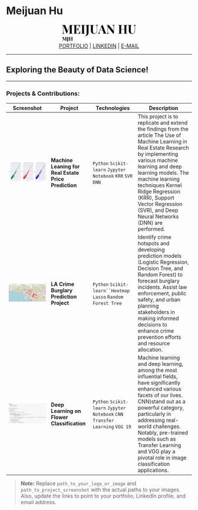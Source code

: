 # Meijuan Hu

<div align="center">
  <img src="https://github.com/qiluchuan/Meijuan-Hu/blob/main/logo.png " alt="Your Name Logo" width="200"/>
  <br/>
  <a href="https://www.meijuanhudataart.com/">PORTFOLIO</a> |
  <a href="https://www.linkedin.com/in/meijuan-hu-007524262/ ">LINKEDIN</a> |
  <a href="mailto:meijuan.hu@mtsu.edu">E-MAIL</a>
</div>

---

## Exploring the Beauty of Data Science!

---

### Projects & Contributions:

| Screenshot | Project | Technologies | Description |
| --- | --- | --- | --- |
| ![Project Image](https://github.com/qiluchuan/Meijuan-Hu/blob/main/ML%20house%20price.png) | **Machine Leaning for Real Estate Price Prediction** | `Python` `Scikit-learn` `Jypyter Notebook` `KRR` `SVR` `DNN` |This project is to replicate and extend the findings from the article The Use of Machine Learning in Real Estate Research by implementing various machine learning and deep learning models. The machine learning techniques Kernel Ridge Regression (KRR), Support Vector Regression (SVR), and Deep Neural Networks (DNN) are performed. |
| ![Project Image](https://github.com/qiluchuan/Meijuan-Hu/blob/main/heatmap.png) | **LA Crime Burglary Prediction Project** | `Python` `Scikit-learn``Heatmap` `Lasso` `Random Forest Tree` | Identify crime hotspots and developing prediction models (Logistic Regression, Decision Tree, and Random Forest) to forecast burglary incidents. Assist law enforcement, public safety, and urban planning stakeholders in making informed decisions to enhance crime prevention efforts and resource allocation. |
| ![Project Image]( https://github.com/qiluchuan/Meijuan-Hu/blob/main/flower%20classification.jpg) | **Deep Learning on Flower Classification** |`Python` `Scikit-learn` `Jypyter Notebook` `CNN` `Transfer Learning` `VGG 19` | Machine learning and deep learning, among the most influential fields, have significantly enhanced various facets of our lives. CNN)stand out as a powerful category, particularly in addressing real-world challenges. Notably, pre-trained models such as Transfer Learning and VGG play a pivotal role in image classification applications. |
 
 

> **Note:** Replace `path_to_your_logo_or_image` and `path_to_project_screenshot` with the actual paths to your images. Also, update the links to point to your portfolio, LinkedIn profile, and email address.
